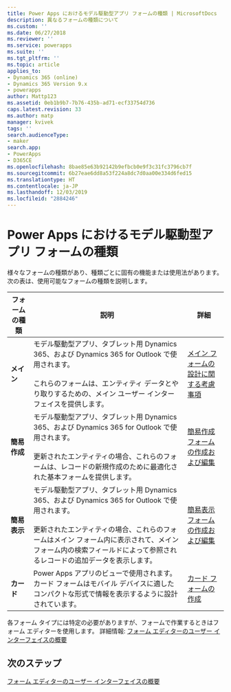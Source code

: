```yaml
---
title: Power Apps におけるモデル駆動型アプリ フォームの種類 | MicrosoftDocs
description: 異なるフォームの種類について
ms.custom: ''
ms.date: 06/27/2018
ms.reviewer: ''
ms.service: powerapps
ms.suite: ''
ms.tgt_pltfrm: ''
ms.topic: article
applies_to:
- Dynamics 365 (online)
- Dynamics 365 Version 9.x
- powerapps
author: Mattp123
ms.assetid: 0eb1b9b7-7b76-435b-ad71-ecf33754d736
caps.latest.revision: 33
ms.author: matp
manager: kvivek
tags: ''
search.audienceType:
- maker
search.app:
- PowerApps
- D365CE
ms.openlocfilehash: 8bae85e63b92142b9efbcb0e9f3c31fc3796cb7f
ms.sourcegitcommit: 6b27eae6dd8a53f224a8dc7d0aa00e334d6fed15
ms.translationtype: HT
ms.contentlocale: ja-JP
ms.lasthandoff: 12/03/2019
ms.locfileid: "2884246"
---
```

# <a name="type-of-model-driven-app-forms-in-power-apps"></a>Power Apps におけるモデル駆動型アプリ フォームの種類

 様々なフォームの種類があり、種類ごとに固有の機能または使用法があります。 次の表は、使用可能なフォームの種類を説明します。  
  
|フォームの種類|説明|詳細|  
|---------------|-----------------|-----------------|  
|**メイン**|モデル駆動型アプリ、タブレット用 Dynamics 365、および Dynamics 365 for Outlook で使用されます。<br /><br /> これらのフォームは、エンティティ データとやり取りするための、メイン ユーザー インターフェイスを提供します。|[メイン フォームの設計に関する考慮事項](design-considerations-main-forms.md)|    
|**簡易作成**|モデル駆動型アプリ、タブレット用 Dynamics 365、および Dynamics 365 for Outlook で使用されます。<br /><br /> 更新されたエンティティの場合、これらのフォームは、レコードの新規作成のために最適化された基本フォームを提供します。|[簡易作成フォームの作成および編集](create-edit-quick-view-forms.md) |  
|**簡易表示**|モデル駆動型アプリ、タブレット用 Dynamics 365、および Dynamics 365 for Outlook で使用されます。<br /><br /> 更新されたエンティティの場合、これらのフォームはメイン フォーム内に表示されて、メイン フォーム内の検索フィールドによって参照されるレコードの追加データを表示します。|[簡易表示フォームの作成および編集](create-edit-quick-view-forms.md)|  
|**カード** | Power Apps アプリのビューで使用されます。 カード フォームはモバイル デバイスに適したコンパクトな形式で情報を表示するように設計されています。 | [カード フォームの作成](create-card-forms.md) |

各フォーム タイプには特定の必要がありますが、フォームで作業するときはフォーム エディターを使用します。 詳細情報: [フォーム エディターのユーザー インターフェイスの概要](form-editor-user-interface-legacy.md)


## <a name="next-steps"></a>次のステップ

[フォーム エディターのユーザー インターフェイスの概要](form-editor-user-interface-legacy.md)

